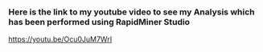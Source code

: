 ### Here is the link to my youtube video to see my Analysis which has been performed using RapidMiner Studio

https://youtu.be/Ocu0JuM7WrI
